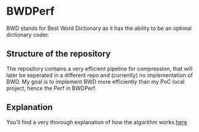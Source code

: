 # BWDPerf

BWD stands for Best Word Dictionary as it has the ability to be an optimal dictionary coder.  

## Structure of the repository

The repository contains a very efficient pipeline for compression, that will later be seperated in a different repo and (currently) no implementation of BWD. My goal is to implement BWD more efficiently than my PoC local project, hence the Perf in BWDPerf.

## Explanation

You'll find a very thorough explanation of how the algorithm works
[here](https://mitiko.github.io/BWDPerf)